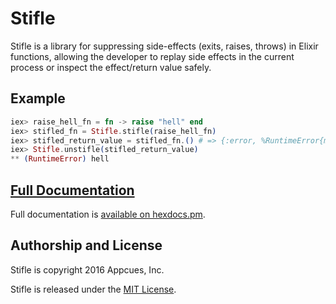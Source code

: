 # Stifle

Stifle is a library for suppressing side-effects (exits, raises, throws)
in Elixir functions, allowing the developer to replay side effects
in the current process or inspect the effect/return value safely.

## Example

```elixir
iex> raise_hell_fn = fn -> raise "hell" end
iex> stifled_fn = Stifle.stifle(raise_hell_fn)
iex> stifled_return_value = stifled_fn.() # => {:error, %RuntimeError{message: "hell"}, [...]}
iex> Stifle.unstifle(stifled_return_value)
** (RuntimeError) hell
```

## [Full Documentation](https://hexdocs.pm/stifle/Stifle.html)

Full documentation is [available on
hexdocs.pm](https://hexdocs.pm/stifle/Stifle.html).


## Authorship and License

Stifle is copyright 2016 Appcues, Inc.

Stifle is released under the [MIT License](LICENSE.txt).

